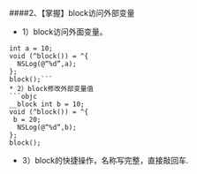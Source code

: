 ####2、【掌握】block访问外部变量
* 1）block访问外面变量。
```objc
int a = 10;
void (^block()) = ^{
  NSLog(@“%d”,a);
};
block();```
* 2）block修改外部变量值
```objc
__block int b = 10;
void (^block()) = ^{
 b = 20;
  NSLog(@“%d”,b);
};
block();
```
* 3）block的快捷操作，名称写完整，直接敲回车.
